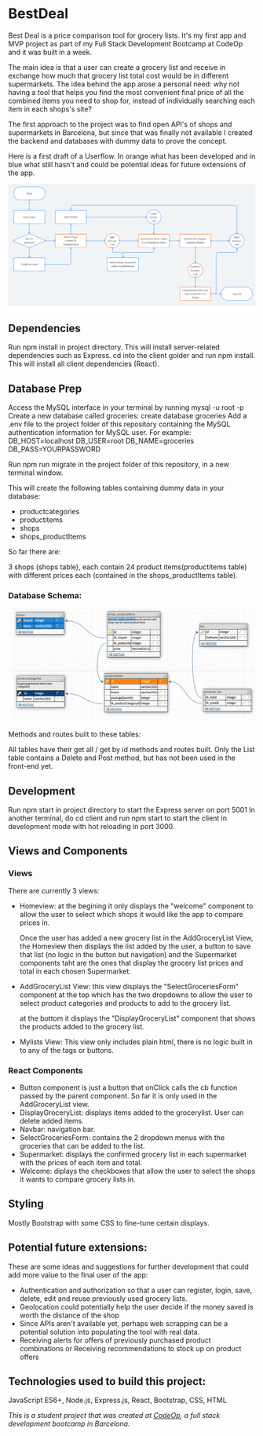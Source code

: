 # BestDeal

Best Deal is a price comparison tool for grocery lists. It's my first app and MVP project as part of my Full Stack Development Bootcamp at CodeOp and it was built in a week. 

The main idea is that a user can create a grocery list and receive in exchange how much that grocery list total cost would be in different supermarkets.
The idea behind the app arose a personal need:  why not having a tool that helps you find the most convenient final price of all the combined items you need to shop for, instead of individually searching each item in each shops's site?

The first approach to the project was to find open API's of shops and supermarkets in Barcelona, but since that was finally not available I created the backend and databases with dummy data to prove the concept. 

Here is a first draft of a Userflow. In orange what has been developed and in blue what still hasn't and could be potential ideas for future extensions of the app.

![Userflow](support/Userflow.png)

## Dependencies

Run npm install in project directory. This will install server-related dependencies such as Express.
cd into the client golder and run npm install. This will install  all client dependencies (React).

## Database Prep

Access the MySQL interface in your terminal by running mysql -u root -p
Create a new database called groceries: create database groceries
Add a .env file to the project folder of this repository containing the MySQL authentication information for MySQL user. For example:
DB_HOST=localhost
DB_USER=root
DB_NAME=groceries
DB_PASS=YOURPASSWORD

Run npm run migrate in the project folder of this repository, in a new terminal window.

This will create the following tables containing dummy data in your database:

- productcategories
- productitems
- shops
- shops_productItems

So far there are:

3 shops (shops table), each contain 24 product items(productitems table) with different prices each (contained in the shops_productItems table).

### Database Schema: 

![table relationships](support/tables-dbdesigner.png)

Methods and routes built to these tables:

All tables have their get all / get by id methods and routes built. Only the List table contains a Delete and Post method, but has not been used in the front-end yet.

## Development

Run npm start in project directory to start the Express server on port 5001
In another terminal, do cd client and run npm start to start the client in development mode with hot reloading in port 3000.

## Views and Components

### Views

There are currently 3 views:

- Homeview:
  at the begining it only displays the "welcome" component to allow the user to select which shops it would like the app to compare prices in.

  Once the user has added a new grocery list in the AddGroceryList View, the Homeview then displays the list added by the user, a button to save that list (no logic in the button but navigation) and the Supermarket components taht are the ones that display the grocery list prices and total in each chosen Supermarket.

- AddGroceryList View:
  this view displays the "SelectGroceriesForm" component at the top which has the two dropdowns to allow the user to select product categories and products to add to the grocery list.

  at the bottom it displays the "DisplayGroceryList" component that shows the products added to the grocery list.

- Mylists View:
  This view only includes plain html, there is no logic built in to any of the tags or buttons.

### React Components

- Button component is just a button that onClick calls the cb function passed by the parent component. So far it is only used in the AddGroceryList view.
- DisplayGroceryList: displays items added to the grocerylist. User can delete added items.
- Navbar: navigation bar.
- SelectGroceriesForm: contains the 2 dropdown menus with the groceries that can be added to the list.
- Supermarket: displays the confirmed grocery list in each supermarket with the prices of each item and total.
- Welcome: diplays the checkboxes that allow the user to select the shops it wants to compare grocery lists in.

## Styling

Mostly Bootstrap with some CSS to fine-tune certain displays.

## Potential future extensions:
These are some ideas and suggestions for further development that could add more value to the final user of the app:

- Authentication and authorization so that a user can register, login, save, delete, edit and reuse previously used grocery lists.
- Geolocation could potentially help the user decide if the money saved is worth the distance of the shop
- Since APIs aren't available yet, perhaps web scrapping can be a potential solution into populating the tool with real data.
- Receiving alerts for offers of previously purchased product combinations or Receiving recommendations to stock up on product offers

## Technologies used to build this project:

JavaScript ES6+, Node.js, Express.js, React, Bootstrap, CSS, HTML

_This is a student project that was created at [CodeOp](http://codeop.tech), a full stack development bootcamp in Barcelona._

